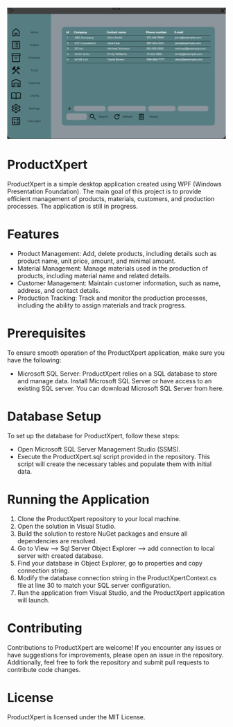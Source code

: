 ![](/productxpert.png)

# ProductXpert
ProductXpert is a simple desktop application created using WPF (Windows Presentation Foundation). The main goal of this project is to provide efficient management of products, materials, customers, and production processes. The application is still in progress.

# Features
- Product Management: Add, delete products, including details such as product name, unit price, amount, and minimal amount.
- Material Management: Manage materials used in the production of products, including material name and related details.
- Customer Management: Maintain customer information, such as name, address, and contact details.
- Production Tracking: Track and monitor the production processes, including the ability to assign materials and track progress.

# Prerequisites
To ensure smooth operation of the ProductXpert application, make sure you have the following:

- Microsoft SQL Server: ProductXpert relies on a SQL database to store and manage data. Install Microsoft SQL Server or have access to an existing SQL server. You can download Microsoft SQL Server from here.

# Database Setup
To set up the database for ProductXpert, follow these steps:

- Open Microsoft SQL Server Management Studio (SSMS).
- Execute the ProductXpert.sql script provided in the repository. This script will create the necessary tables and populate them with initial data.

# Running the Application
1. Clone the ProductXpert repository to your local machine.
2. Open the solution in Visual Studio.
3. Build the solution to restore NuGet packages and ensure all dependencies are resolved.
4. Go to View --> Sql Server Object Explorer --> add connection to local server with created database.
5. Find your database in Object Explorer, go to properties and copy connection string.
6. Modify the database connection string in the ProductXpertContext.cs file at line 30 to match your SQL server configuration.
7. Run the application from Visual Studio, and the ProductXpert application will launch.

# Contributing
Contributions to ProductXpert are welcome! If you encounter any issues or have suggestions for improvements, please open an issue in the repository. Additionally, feel free to fork the repository and submit pull requests to contribute code changes.

# License
ProductXpert is licensed under the MIT License.
